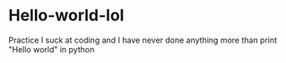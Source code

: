 # Hello-world-lol
Practice
I suck at coding and I have never done anything more than print "Hello world" in python
